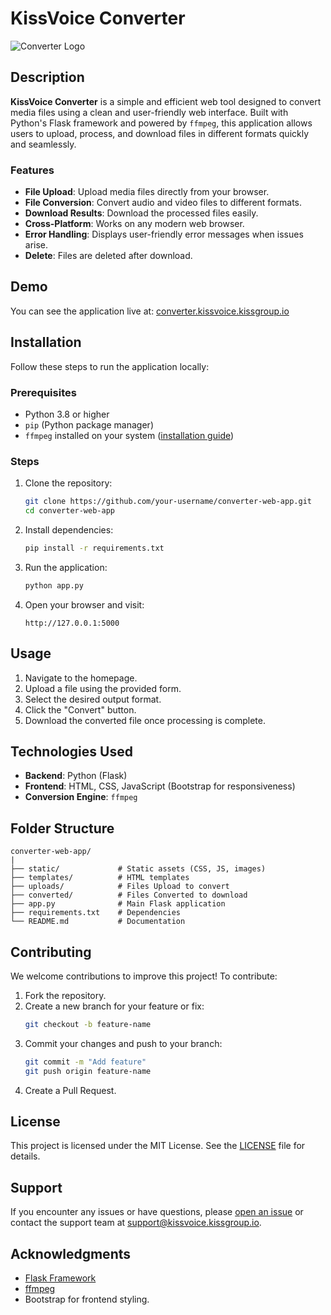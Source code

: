 # KissVoice Converter

![Converter Logo](https://converter.kissvoice.kissgroup.io/assets/logo.png)

## Description

**KissVoice Converter** is a simple and efficient web tool designed to convert media files using a clean and user-friendly web interface. Built with Python's Flask framework and powered by `ffmpeg`, this application allows users to upload, process, and download files in different formats quickly and seamlessly.

### Features

- **File Upload**: Upload media files directly from your browser.
- **File Conversion**: Convert audio and video files to different formats.
- **Download Results**: Download the processed files easily.
- **Cross-Platform**: Works on any modern web browser.
- **Error Handling**: Displays user-friendly error messages when issues arise.
- **Delete**: Files are deleted after download.


## Demo

You can see the application live at: [converter.kissvoice.kissgroup.io](https://converter.kissvoice.kissgroup.io/)

## Installation

Follow these steps to run the application locally:

### Prerequisites
- Python 3.8 or higher
- `pip` (Python package manager)
- `ffmpeg` installed on your system ([installation guide](https://ffmpeg.org/download.html))

### Steps

1. Clone the repository:
   ```bash
   git clone https://github.com/your-username/converter-web-app.git
   cd converter-web-app
   ```

2. Install dependencies:
   ```bash
   pip install -r requirements.txt
   ```

3. Run the application:
   ```bash
   python app.py
   ```

4. Open your browser and visit:
   ```
   http://127.0.0.1:5000
   ```

## Usage

1. Navigate to the homepage.
2. Upload a file using the provided form.
3. Select the desired output format.
4. Click the "Convert" button.
5. Download the converted file once processing is complete.

## Technologies Used

- **Backend**: Python (Flask)
- **Frontend**: HTML, CSS, JavaScript (Bootstrap for responsiveness)
- **Conversion Engine**: `ffmpeg`

## Folder Structure

```
converter-web-app/
|
├── static/             # Static assets (CSS, JS, images)
├── templates/          # HTML templates
├── uploads/            # Files Upload to convert
├── converted/          # Files Converted to download
├── app.py              # Main Flask application
├── requirements.txt    # Dependencies
└── README.md           # Documentation
```

## Contributing

We welcome contributions to improve this project! To contribute:

1. Fork the repository.
2. Create a new branch for your feature or fix:
   ```bash
   git checkout -b feature-name
   ```
3. Commit your changes and push to your branch:
   ```bash
   git commit -m "Add feature"
   git push origin feature-name
   ```
4. Create a Pull Request.

## License

This project is licensed under the MIT License. See the [LICENSE](LICENSE) file for details.

## Support

If you encounter any issues or have questions, please [open an issue](https://github.com/your-username/converter-web-app/issues) or contact the support team at [support@kissvoice.kissgroup.io](mailto:support@kissvoice.kissgroup.io).

## Acknowledgments

- [Flask Framework](https://flask.palletsprojects.com/)
- [ffmpeg](https://ffmpeg.org/)
- Bootstrap for frontend styling.

